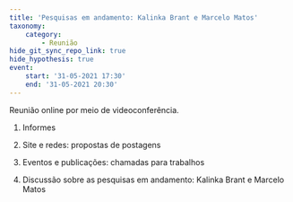 ```yaml
---
title: 'Pesquisas em andamento: Kalinka Brant e Marcelo Matos'
taxonomy:
    category:
        - Reunião
hide_git_sync_repo_link: true
hide_hypothesis: true
event:
    start: '31-05-2021 17:30'
    end: '31-05-2021 20:30'
---
```


Reunião online por meio de videoconferência.

1. Informes

2. Site e redes: propostas de postagens

3. Eventos e publicações: chamadas para trabalhos

4. Discussão sobre as pesquisas em andamento: Kalinka Brant e Marcelo Matos